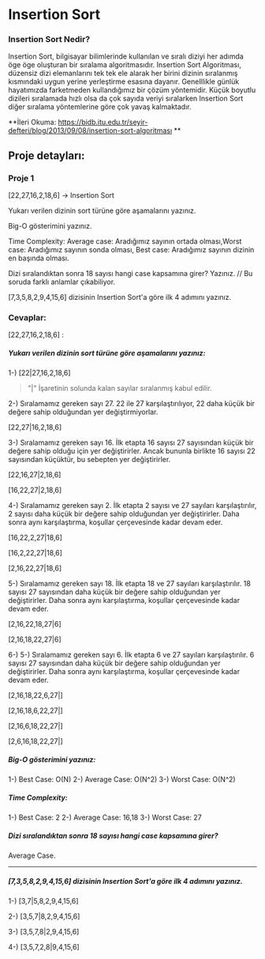 # Insertion Sort
### Insertion Sort Nedir?
Insertion Sort, bilgisayar bilimlerinde kullanılan ve sıralı diziyi her adımda öge öge oluşturan bir sıralama algoritmasıdır. Insertion Sort Algoritması, düzensiz dizi elemanlarını tek tek ele alarak her birini dizinin sıralanmış kısmındaki uygun yerine yerleştirme esasına dayanır. Genelllikle günlük hayatımızda farketmeden kullandığımız bir çözüm yöntemidir. Küçük boyutlu dizileri sıralamada hızlı olsa da çok sayıda veriyi sıralarken Insertion Sort diğer sıralama yöntemlerine göre çok yavaş kalmaktadır.

**İleri Okuma: https://bidb.itu.edu.tr/seyir-defteri/blog/2013/09/08/insertion-sort-algoritması
**

## Proje detayları:

### Proje 1
[22,27,16,2,18,6] -> Insertion Sort

Yukarı verilen dizinin sort türüne göre aşamalarını yazınız.

Big-O gösterimini yazınız.

Time Complexity: Average case: Aradığımız sayının ortada olması,Worst case: Aradığımız sayının sonda olması, Best case: Aradığımız sayının dizinin en başında olması.

Dizi sıralandıktan sonra 18 sayısı hangi case kapsamına girer? Yazınız. // Bu soruda farklı anlamlar çıkabiliyor.

[7,3,5,8,2,9,4,15,6] dizisinin Insertion Sort'a göre ilk 4 adımını yazınız.


### Cevaplar:
[22,27,16,2,18,6] :

#####  Yukarı verilen dizinin sort türüne göre aşamalarını yazınız:
1-) [22|27,16,2,18,6] 
> "|" İşaretinin solunda kalan sayılar sıralanmış kabul edilir. 

2-) Sıralamamız gereken sayı 27. 22 ile 27 karşılaştırılıyor, 22 daha küçük bir değere sahip olduğundan yer değiştirmiyorlar.

[22,27|16,2,18,6] 

3-) Sıralamamız gereken sayı 16. İlk etapta 16 sayısı 27 sayısından küçük bir değere sahip olduğu için yer değiştirirler. Ancak bununla birlikte 16 sayısı 22 sayısından küçüktür, bu sebepten yer değiştirirler.

[22,16,27|2,18,6] 

[16,22,27|2,18,6] 

4-) Sıralamamız gereken sayı 2. İlk etapta 2 sayısı ve 27 sayıları karşılaştırılır, 2 sayısı daha küçük bir değere sahip olduğundan yer değiştirirler. Daha sonra aynı karşılaştırma, koşullar çerçevesinde kadar devam eder.

[16,22,2,27|18,6] 

[16,2,22,27|18,6]

[2,16,22,27|18,6]

5-) Sıralamamız gereken sayı 18. İlk etapta 18 ve 27 sayıları karşılaştırılır. 18 sayısı 27 sayısından daha küçük bir değere sahip olduğundan yer değiştirirler. Daha sonra aynı karşılaştırma, koşullar çerçevesinde kadar devam eder.

[2,16,22,18,27|6]

[2,16,18,22,27|6]

6-) 5-) Sıralamamız gereken sayı 6. İlk etapta 6 ve 27 sayıları karşılaştırılır. 6 sayısı 27 sayısından daha küçük bir değere sahip olduğundan yer değiştirirler. Daha sonra aynı karşılaştırma, koşullar çerçevesinde kadar devam eder.

[2,16,18,22,6,27|]

[2,16,18,6,22,27|]

[2,16,6,18,22,27|]

[2,6,16,18,22,27|]

##### Big-O gösterimini yazınız:
1-) Best Case: O(N)
2-) Average Case: O(N^2)
3-) Worst Case: O(N^2)

##### Time Complexity: 
1-) Best Case: 2
2-) Average Case: 16,18
3-) Worst Case: 27

##### Dizi sıralandıktan sonra 18 sayısı hangi case kapsamına girer?
Average Case.



------------
##### [7,3,5,8,2,9,4,15,6] dizisinin Insertion Sort'a göre ilk 4 adımını yazınız.

1-) [3,7|5,8,2,9,4,15,6]

2-) [3,5,7|8,2,9,4,15,6]

3-) [3,5,7,8|2,9,4,15,6]

4-) [3,5,7,2,8|9,4,15,6]
